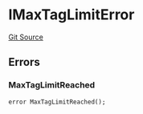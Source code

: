 # IMaxTagLimitError
[Git Source](https://github.com/thrackle-io/tron/blob/570e509b7dae1b89ffe858956bb3df9bbac2510a/src/common/IErrors.sol)


## Errors
### MaxTagLimitReached

```solidity
error MaxTagLimitReached();
```

